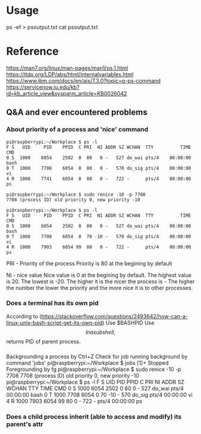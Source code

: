 # Usage
ps -ef > psoutput.txt
cat psoutput.txt

# Reference
https://man7.org/linux/man-pages/man1/ps.1.html
https://tldp.org/LDP/abs/html/internalvariables.html
https://www.ibm.com/docs/en/aix/7.3.0?topic=p-ps-command
https://servicenow.iu.edu/kb?id=kb_article_view&sysparm_article=KB0026042

## Q&A and ever encountered problems
### About priority of a process and 'nice' command
    pi@raspberrypi:~/Workplace $ ps -l
    F S   UID     PID    PPID  C PRI  NI ADDR SZ WCHAN  TTY          TIME CMD
    0 S  1000    6054    2502  0  80   0 -   527 do_wai pts/4    00:00:00 bash
    0 T  1000    7708    6054  0  80   0 -   570 do_sig pts/4    00:00:00 vi
    4 R  1000    7741    6054  0  80   0 -   722 -      pts/4    00:00:00 ps

    pi@raspberrypi:~/Workplace $ sudo renice -10 -p 7708
    7708 (process ID) old priority 0, new priority -10

    pi@raspberrypi:~/Workplace $ ps -l
    F S   UID     PID    PPID  C PRI  NI ADDR SZ WCHAN  TTY          TIME CMD
    0 S  1000    6054    2502  0  80   0 -   527 do_wai pts/4    00:00:00 bash
    0 T  1000    7708    6054  0  70 -10 -   570 do_sig pts/4    00:00:00 vi
    4 R  1000    7903    6054 99  80   0 -   722 -      pts/4    00:00:00 ps

PRI - Priority of the process
    Priority is 80 at the begining by default

NI - nice value
    Nice value is 0 at the begining by default.
    The highest value is 20. The lowest is -20.
    The higher it is the nicer the process is - The higher the number the lower the priority and the more nice it is to other processes.

### Does a terminal has its own pid
According to (https://stackoverflow.com/questions/2493642/how-can-a-linux-unix-bash-script-get-its-own-pid)
Use $BASHPID 
Use $$
In a subshell, $$ returns PID of parent process.

###
Backgrounding a process by Ctrl+Z
Check for job running background by command 'jobs'
    pi@raspberrypi:~/Workplace $ jobs
    [1]+  Stopped
Foregrounding by fg
    pi@raspberrypi:~/Workplace $ sudo renice -10 -p 7708
    7708 (process ID) old priority 0, new priority -10
    pi@raspberrypi:~/Workplace $ ps -l
    F S   UID     PID    PPID  C PRI  NI ADDR SZ WCHAN  TTY          TIME CMD
    0 S  1000    6054    2502  0  80   0 -   527 do_wai pts/4    00:00:00 bash
    0 T  1000    7708    6054  0  70 -10 -   570 do_sig pts/4    00:00:00 vi
    4 R  1000    7903    6054 99  80   0 -   722 -      pts/4    00:00:00 ps
### Does a child process inherit (able to access and modify) its parent's attr
